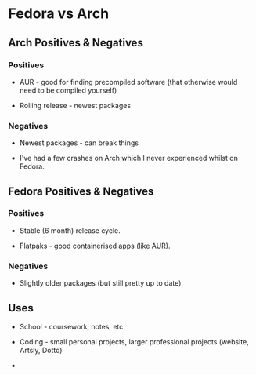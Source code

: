 # Fedora vs Arch

## Arch Positives & Negatives

### Positives

- AUR - good for finding precompiled software (that otherwise would need to be compiled yourself)

- Rolling release - newest packages

### Negatives

- Newest packages - can break things

- I've had a few crashes on Arch which I never experienced whilst on Fedora.

## Fedora Positives & Negatives

### Positives

- Stable (6 month) release cycle.

- Flatpaks - good containerised apps (like AUR).

### Negatives

* Slightly older packages (but still pretty up to date)

## Uses

- School - coursework, notes, etc

- Coding - small personal projects, larger professional projects (website, Artsly, Dotto)

- 
